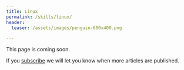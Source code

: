 ```yaml
---
title: Linux
permalink: /skills/linux/
header:
  teaser: /assets/images/penguin-600x400.png

---
```

This page is coming soon.

If you [subscribe](/subscribe/) we will let you know when more articles are published.
